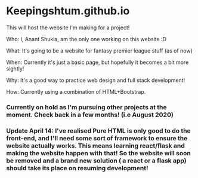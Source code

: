 # Keepingshtum.github.io

This will host the website I'm making for a project!

Who: I, Anant Shukla, am the only one working on this website :D

What: It's going to be a website for fantasy premier league stuff (as of now)

When: Currently it's just a basic page, but hopefully it becomes a bit more sightly!

Why: It's a good way to practice web design and full stack development!

How: Currently using a combination of HTML+Bootstrap. 

### Currently on hold as I'm pursuing other projects at the moment. Check back in a few months! (i.e August 2020)

### Update April 14: I've realised Pure HTML is only good to do the front-end, and I'll need some sort of framework to ensure the website actually works. This means learning react/flask and making the website happen with that! So the website will soon be removed and a brand new solution ( a react or a flask app) should take its place on resuming development!
